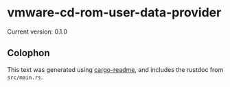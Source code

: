 # vmware-cd-rom-user-data-provider

Current version: 0.1.0



## Colophon

This text was generated using [cargo-readme](https://crates.io/crates/cargo-readme), and includes the rustdoc from `src/main.rs`.
